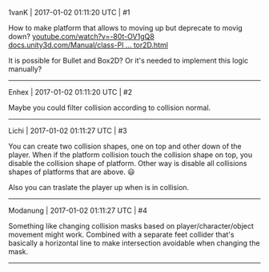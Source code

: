 1vanK | 2017-01-02 01:11:20 UTC | #1

How to make platform that allows to moving up but deprecate to movig down?
[youtube.com/watch?v=-80t-OV1gQ8](https://www.youtube.com/watch?v=-80t-OV1gQ8)
[docs.unity3d.com/Manual/class-Pl ... tor2D.html](http://docs.unity3d.com/Manual/class-PlatformEffector2D.html)

It is possible for Bullet and Box2D? Or it's needed to implement this logic manually?

-------------------------

Enhex | 2017-01-02 01:11:20 UTC | #2

Maybe you could filter collision according to collision normal.

-------------------------

Lichi | 2017-01-02 01:11:27 UTC | #3

You can create two collision shapes, one on top and other down of the player. When if the platform collision touch the collision shape on top, you disable the collision shape of platform.
Other way is disable all collisions shapes of platforms that are above.  :smiley:

Also you can traslate the player up when is in collision.

-------------------------

Modanung | 2017-01-02 01:11:27 UTC | #4

Something like changing collision masks based on player/character/object movement might work. Combined with a separate feet collider that's basically a horizontal line to make intersection avoidable when changing the mask.

-------------------------

